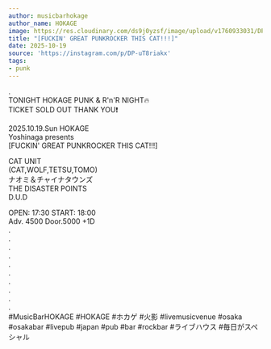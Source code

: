 ```yaml
---
author: musicbarhokage
author_name: HOKAGE
image: https://res.cloudinary.com/ds9j0yzsf/image/upload/v1760933031/DP-uT8riakx.jpg
title: "[FUCKIN' GREAT PUNKROCKER THIS CAT!!!]"
date: 2025-10-19
source: 'https://instagram.com/p/DP-uT8riakx'
tags:
- punk
---
```

.<br>
TONIGHT HOKAGE PUNK & R'n'R NIGHT🔥<br>
TICKET SOLD OUT THANK YOU❗️

2025.10.19.Sun HOKAGE<br>
Yoshinaga presents<br>
[FUCKIN' GREAT PUNKROCKER THIS CAT!!!]

CAT UNIT<br>
(CAT,WOLF,TETSU,TOMO)<br>
ナオミ＆チャイナタウンズ<br>
THE DISASTER POINTS<br>
D.U.D

OPEN: 17:30 START: 18:00<br>
Adv. 4500 Door.5000 +1D<br>
.<br>
.<br>
.<br>
.<br>
.<br>
.<br>
.<br>
.<br>
.<br>
.<br>
#MusicBarHOKAGE #HOKAGE #ホカゲ #火影 #livemusicvenue #osaka #osakabar #livepub #japan #pub #bar #rockbar #ライブハウス #毎日がスペシャル